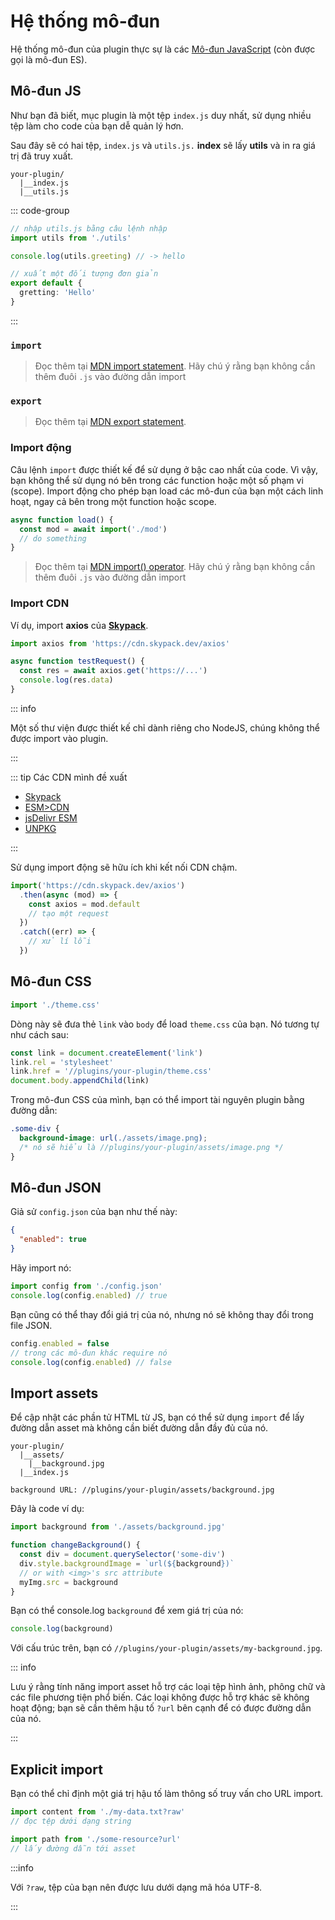 # Hệ thống mô-đun

Hệ thống mô-đun của plugin thực sự là các
[Mô-đun JavaScript](https://developer.mozilla.org/en-US/docs/Web/JavaScript/Guide/Modules)
(còn được gọi là mô-đun ES).

## Mô-đun JS

Như bạn đã biết, mục plugin là một tệp `index.js` duy nhất, sử dụng nhiều tệp
làm cho code của bạn dễ quản lý hơn.

Sau đây sẽ có hai tệp, `index.js` và `utils.js.` **index** sẽ
lấy **utils** và in ra giá trị đã truy xuất.

```
your-plugin/
  |__index.js
  |__utils.js
```

::: code-group

```js [index.js]
// nhập utils.js bằng câu lệnh nhập
import utils from './utils'

console.log(utils.greeting) // -> hello
```

```ts [utils.js]
// xuất một đối tượng đơn giản
export default {
  gretting: 'Hello'
}
```

:::

### `import`

> Đọc thêm tại
> [MDN import statement](https://developer.mozilla.org/en-US/docs/Web/JavaScript/Reference/Statements/import).
> Hãy chú ý rằng bạn không cần thêm đuôi `.js` vào đường dẫn import

### `export`

> Đọc thêm tại
> [MDN export statement](https://developer.mozilla.org/en-US/docs/Web/JavaScript/Reference/Statements/export).

### Import động

Câu lệnh `import` được thiết kế để sử dụng ở bậc cao nhất của code. Vì vậy, bạn
không thể sử dụng nó bên trong các function hoặc một số phạm vi (scope). Import động cho phép bạn load
các mô-đun của bạn một cách linh hoạt, ngay cả bên trong một function hoặc scope.

```js
async function load() {
  const mod = await import('./mod')
  // do something
}
```

> Đọc thêm tại
> [MDN import() operator](https://developer.mozilla.org/en-US/docs/Web/JavaScript/Reference/Operators/import).
> Hãy chú ý rằng bạn không cần thêm đuôi `.js` vào đường dẫn import

### Import CDN

Ví dụ, import **axios** của [**Skypack**](https://skypack.dev).

```js
import axios from 'https://cdn.skypack.dev/axios'

async function testRequest() {
  const res = await axios.get('https://...')
  console.log(res.data)
}
```

::: info

Một số thư viện được thiết kế chỉ dành riêng cho NodeJS, chúng không thể được import vào
plugin.

:::

::: tip Các CDN mình đề xuất

- [Skypack](https://www.skypack.dev/)
- [ESM>CDN](https://esm.sh/)
- [jsDelivr ESM](https://esm.run)
- [UNPKG](https://unpkg.com/)

:::

Sử dụng import động sẽ hữu ích khi kết nối CDN chậm.

```js
import('https://cdn.skypack.dev/axios')
  .then(async (mod) => {
    const axios = mod.default
    // tạo một request
  })
  .catch((err) => {
    // xử lí lỗi
  })
```

## Mô-đun CSS

```js
import './theme.css'
```

Dòng này sẽ đưa thẻ `link` vào `body` để load `theme.css` của bạn. Nó tương tự như cách sau:

```js
const link = document.createElement('link')
link.rel = 'stylesheet'
link.href = '//plugins/your-plugin/theme.css'
document.body.appendChild(link)
```

Trong mô-đun CSS của mình, bạn có thể import tài nguyên plugin bằng đường dẫn:

```css
.some-div {
  background-image: url(./assets/image.png);
  /* nó sẽ hiểu là //plugins/your-plugin/assets/image.png */ 
}
```

## Mô-đun JSON

Giả sử `config.json` của bạn như thế này:

```json
{
  "enabled": true
}
```

Hãy import nó:

```js
import config from './config.json'
console.log(config.enabled) // true
```

Bạn cũng có thể thay đổi giá trị của nó, nhưng nó sẽ không thay đổi trong file JSON.

```js
config.enabled = false
// trong các mô-đun khác require nó
console.log(config.enabled) // false
```

## Import assets

Để cập nhật các phần tử HTML từ JS, bạn có thể sử dụng `import` để lấy đường dẫn asset
mà không cần biết đường dẫn đầy đủ của nó.

```
your-plugin/
  |__assets/
    |__background.jpg
  |__index.js

background URL: //plugins/your-plugin/assets/background.jpg
```

Đây là code ví dụ:

```js
import background from './assets/background.jpg'

function changeBackground() {
  const div = document.querySelector('some-div')
  div.style.backgroundImage = `url(${background})`
  // or with <img>'s src attribute
  myImg.src = background
}
```

Bạn có thể console.log `background` để xem giá trị của nó:

```js
console.log(background)
```

Với cấu trúc trên, bạn có
`//plugins/your-plugin/assets/my-background.jpg`.

::: info

Lưu ý rằng tính năng import asset hỗ trợ các loại tệp hình ảnh, phông chữ và các file phương tiện phổ biến. Các loại không được hỗ trợ khác sẽ không hoạt động; bạn sẽ cần thêm hậu tố `?url` bên cạnh để có được đường dẫn của nó.

:::

## Explicit import

Bạn có thể chỉ định một giá trị hậu tố làm thông số truy vấn cho URL import.

```js
import content from './my-data.txt?raw'
// đọc tệp dưới dạng string

import path from './some-resource?url'
// lấy đường dẫn tới asset
```

:::info

Với `?raw`, tệp của bạn nên được lưu dưới dạng mã hóa UTF-8.

:::
